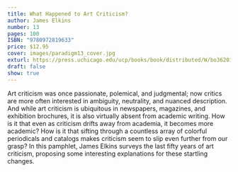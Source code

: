 ```yaml
---
title: What Happened to Art Criticism?
author: James Elkins
number: 13
pages: 100
ISBN: "9780972819633"
price: $12.95
cover: images/paradigm13_cover.jpg
exturl: https://press.uchicago.edu/ucp/books/book/distributed/W/bo3620182.html
draft: false
show: true
---
```

Art criticism was once passionate, polemical, and judgmental; now critics are more often interested in ambiguity, neutrality, and nuanced description. And while art criticism is ubiquitous in newspapers, magazines, and exhibition brochures, it is also virtually absent from academic writing. How is it that even as criticism drifts away from academia, it becomes more academic? How is it that sifting through a countless array of colorful periodicals and catalogs makes criticism seem to slip even further from our grasp? In this pamphlet, James Elkins surveys the last fifty years of art criticism, proposing some interesting explanations for these startling changes.